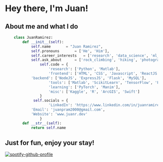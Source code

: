 # Hey there, I'm Juan!
## About me and what I do
```python
	class JuanRamirez:
    	def __init__(self): 
        	self.name 		= "Juan Ramirez",
    		self.pronouns 		= ['He', 'Him'],
        	self.career_interests 	= ['research', 'data_science', 'ml_engineer', 'teaching', 'mentoring', 'frontend_engineer'],
        	self.ask_about 		= ['rock_climbing', 'hiking', 'photography', 'filmmaking', 'sudoku'],
            	self.code = {
            		'research': ['Python', 'Matlab'],
                	'frontend': ['HTML', 'CSS', 'Javascript', 'ReactJS' ,'Bootstrap', 'TailwindCSS'],
			'backend': ['NodeJS', 'ExpressJS', 'Flask', 'MySQL'],
                	'tools': ['Matlab', 'ScikitLearn', 'TensorFlow', 'Pandas', 'MatPlotLib', 'Seaborn', 'Jupyter notebook', 'GIT', 'Github', 'Google Cloud Platform'],
                	'learning': ['PyTorch', 'Manim'],
                	'misc': ['Kaggle', 'R', 'ArcGIS', 'Swift']
            	}
           	 self.socials = {
            		'LinkedIn': 'https://www.linkedin.com/in/juanramirez2000/',
			'Email': 'juanpram2000@gmail.com',
			'Website': 'www.juanr.dev'
            	}
       	def __str__(self):
        	return self.name
```
## Just for fun, enjoy your stay!

[![spotify-github-profile](https://spotify-github-profile.vercel.app/api/view?uid=12139070956&cover_image=true&theme=default)](https://github.com/kittinan/spotify-github-profile)
